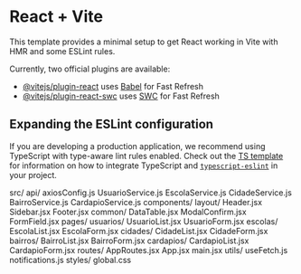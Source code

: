 # React + Vite

This template provides a minimal setup to get React working in Vite with HMR and some ESLint rules.

Currently, two official plugins are available:

- [@vitejs/plugin-react](https://github.com/vitejs/vite-plugin-react/blob/main/packages/plugin-react) uses [Babel](https://babeljs.io/) for Fast Refresh
- [@vitejs/plugin-react-swc](https://github.com/vitejs/vite-plugin-react/blob/main/packages/plugin-react-swc) uses [SWC](https://swc.rs/) for Fast Refresh

## Expanding the ESLint configuration

If you are developing a production application, we recommend using TypeScript with type-aware lint rules enabled. Check out the [TS template](https://github.com/vitejs/vite/tree/main/packages/create-vite/template-react-ts) for information on how to integrate TypeScript and [`typescript-eslint`](https://typescript-eslint.io) in your project.

src/
  api/
    axiosConfig.js
    UsuarioService.js
    EscolaService.js
    CidadeService.js
    BairroService.js
    CardapioService.js
  components/
    layout/
      Header.jsx
      Sidebar.jsx
      Footer.jsx
    common/
      DataTable.jsx
      ModalConfirm.jsx
      FormField.jsx
  pages/
    usuarios/
      UsuarioList.jsx
      UsuarioForm.jsx
    escolas/
      EscolaList.jsx
      EscolaForm.jsx
    cidades/
      CidadeList.jsx
      CidadeForm.jsx
    bairros/
      BairroList.jsx
      BairroForm.jsx
    cardapios/
      CardapioList.jsx
      CardapioForm.jsx
  routes/
    AppRoutes.jsx
  App.jsx
  main.jsx
  utils/
    useFetch.js
    notifications.js
  styles/
    global.css
